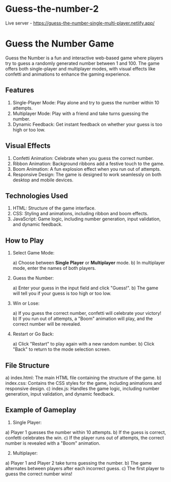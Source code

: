 # Guess-the-number-2
Live server - https://guess-the-number-single-multi-player.netlify.app/

# Guess the Number Game

Guess the Number is a fun and interactive web-based game where players try to guess a randomly generated number between 1 and 100. The game offers both single-player and multiplayer modes, with visual effects like confetti and animations to enhance the gaming experience.

## Features

1) Single-Player Mode: Play alone and try to guess the number within 10 attempts.
2) Multiplayer Mode: Play with a friend and take turns guessing the number.
3) Dynamic Feedback: Get instant feedback on whether your guess is too high or too low.
   
## Visual Effects

1) Confetti Animation: Celebrate when you guess the correct number.
2) Ribbon Animation: Background ribbons add a festive touch to the game.
3) Boom Animation: A fun explosion effect when you run out of attempts.
4) Responsive Design: The game is designed to work seamlessly on both desktop and mobile devices.

## Technologies Used

1) HTML: Structure of the game interface.
2) CSS: Styling and animations, including ribbon and boom effects.
3) JavaScript: Game logic, including number generation, input validation, and dynamic feedback.

## How to Play

1. Select Game Mode:
   
   a) Choose between **Single Player** or **Multiplayer** mode.
   b) In multiplayer mode, enter the names of both players.

3. Guess the Number:
   
   a) Enter your guess in the input field and click "Guess!".
   b) The game will tell you if your guess is too high or too low.

5. Win or Lose:
   
   a) If you guess the correct number, confetti will celebrate your victory!
   b) If you run out of attempts, a "Boom" animation will play, and the correct number will be revealed.

7. Restart or Go Back:
   
   a) Click "Restart" to play again with a new random number.
   b) Click "Back" to return to the mode selection screen.

## File Structure

a) index.html: The main HTML file containing the structure of the game.
b) index.css: Contains the CSS styles for the game, including animations and responsive design.
c) index.js: Handles the game logic, including number generation, input validation, and dynamic feedback.

## Example of Gameplay

1) Single Player:

a) Player 1 guesses the number within 10 attempts.
b) If the guess is correct, confetti celebrates the win.
c) If the player runs out of attempts, the correct number is revealed with a "Boom" animation.

2) Multiplayer:
   
  a) Player 1 and Player 2 take turns guessing the number.
  b) The game alternates between players after each incorrect guess.
  c) The first player to guess the correct number wins!
